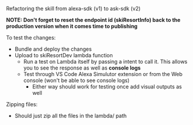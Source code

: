 
Refactoring the skill from alexa-sdk (v1) to ask-sdk (v2)

**NOTE: Don't forget to reset the endpoint id (skiResortInfo) back to the production version when it comes time to publishing**


To test the changes:
- Bundle and deploy the changes
- Upload to skiResortDev lambda function
  - Run a test on Lambda itself by passing a intent to call it. This allows you to see the response as well as **console logs**
  - Test through VS Code Alexa Simulutor extension or from the Web console (won't be able to see console logs)
    - Either way should work for testing once add visual outputs as well

Zipping files:
  - Should just zip all the files in the lambda/ path